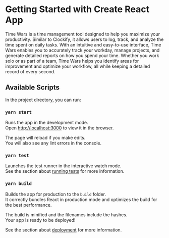 # Getting Started with Create React App

Time Wars is a time management tool designed to help you maximize your productivity. Similar to Clockify, it allows users to log, track, and analyze the time spent on daily tasks. With an intuitive and easy-to-use interface, Time Wars enables you to accurately track your workday, manage projects, and generate detailed reports on how you spend your time. Whether you work solo or as part of a team, Time Wars helps you identify areas for improvement and optimize your workflow, all while keeping a detailed record of every second.

## Available Scripts

In the project directory, you can run:

### `yarn start`

Runs the app in the development mode.\
Open [http://localhost:3000](http://localhost:3000) to view it in the browser.

The page will reload if you make edits.\
You will also see any lint errors in the console.

### `yarn test`

Launches the test runner in the interactive watch mode.\
See the section about [running tests](https://facebook.github.io/create-react-app/docs/running-tests) for more information.

### `yarn build`

Builds the app for production to the `build` folder.\
It correctly bundles React in production mode and optimizes the build for the best performance.

The build is minified and the filenames include the hashes.\
Your app is ready to be deployed!

See the section about [deployment](https://facebook.github.io/create-react-app/docs/deployment) for more information.
